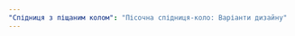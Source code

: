 ```yaml
---
"Спідниця з піщаним колом": "Пісочна спідниця-коло: Варіанти дизайну"
---
```


<PatternOptions pattern='sandy' />
